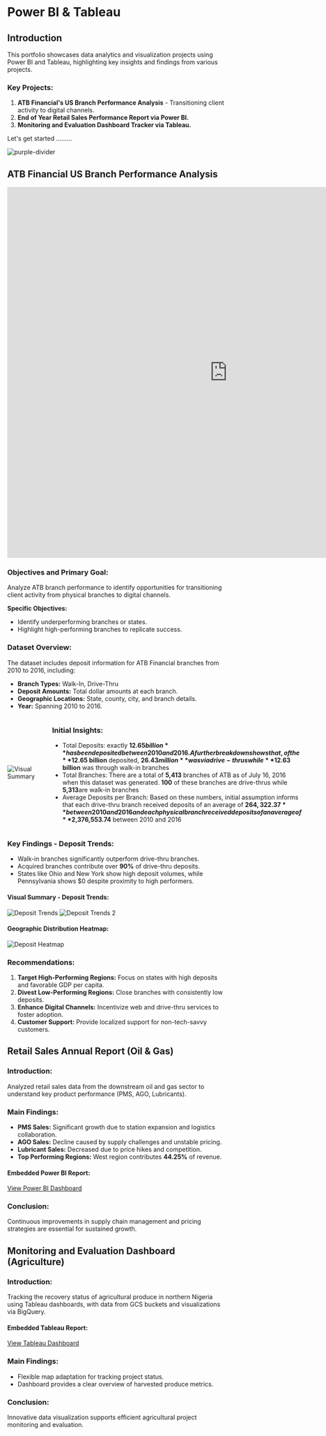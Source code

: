 # Power BI & Tableau

## Introduction

This portfolio showcases data analytics and visualization projects using Power BI and Tableau, highlighting key insights and findings from various projects.

### Key Projects:

1. **ATB Financial's US Branch Performance Analysis** - Transitioning client activity to digital channels.
2. **End of Year Retail Sales Performance Report via Power BI.**
3. **Monitoring and Evaluation Dashboard Tracker via Tableau.**

Let's get started .........

![purple-divider](https://user-images.githubusercontent.com/7065401/52071927-c1cd7100-2562-11e9-908a-dde91ba14e59.png)

## ATB Financial US Branch Performance Analysis

<iframe width="1010" height="850" src="https://public.tableau.com/views/ATB-StrategyMock/Overview?:language=en-GB&:display_count=n&:origin=viz_share_link:showVizHome=no&:embed=true" frameborder="0" referrerpolicy="strict-origin-when-cross-origin" allowfullscreen></iframe>


### Objectives and Primary Goal:
Analyze ATB branch performance to identify opportunities for transitioning client activity from physical branches to digital channels.

**Specific Objectives:**
- Identify underperforming branches or states.
- Highlight high-performing branches to replicate success.

### Dataset Overview:
The dataset includes deposit information for ATB Financial branches from 2010 to 2016, including:
- **Branch Types:** Walk-In, Drive-Thru
- **Deposit Amounts:** Total dollar amounts at each branch.
- **Geographic Locations:** State, county, city, and branch details.
- **Year:** Spanning 2010 to 2016.
  
<div style="display: flex; align-items: center; justify-content: flex-start;">
<img src="https://khunmi.github.io/portfolio/images/story_telling_deposits%20summary.png" alt="Visual Summary" style="max-width: 500px; margin-right: 40px;">

<div style="max-width: 800x;">

### Initial Insights:

- Total Deposits: exactly **$12.65 billion**  has been deposited between 2010 and 2016. A further breakdown shows that, of the **$12.65 billion** deposited, **$26.43 million** was via drive-thrus while **$12.63 billion** was through walk-in branches
- Total Branches: There are a total of **5,413** branches of ATB as of July 16, 2016 when this dataset was generated. **100** of these branches are drive-thrus while **5,313**are walk-in branches
- Average Deposits per Branch: Based on these numbers, initial assumption informs that each drive-thru branch received deposits of an average of **$264,322.37** between 2010 and 2016 and each physical branch received deposits of an average of **$2,376,553.74** between 2010 and 2016

</div>

</div>

### Key Findings - Deposit Trends:
- Walk-in branches significantly outperform drive-thru branches.
- Acquired branches contribute over **90%** of drive-thru deposits.
- States like Ohio and New York show high deposit volumes, while Pennsylvania shows $0 despite proximity to high performers.

#### Visual Summary - Deposit Trends:
![Deposit Trends](images/story_telling_deposit_chart.png)
![Deposit Trends 2](images/story_telling_deposit_chart2.png)

#### Geographic Distribution Heatmap:
![Deposit Heatmap](images/story_telling_deposit_heatmap.png)

### Recommendations:
1. **Target High-Performing Regions:** Focus on states with high deposits and favorable GDP per capita.
2. **Divest Low-Performing Regions:** Close branches with consistently low deposits.
3. **Enhance Digital Channels:** Incentivize web and drive-thru services to foster adoption.
4. **Customer Support:** Provide localized support for non-tech-savvy customers.

## Retail Sales Annual Report (Oil & Gas)
### Introduction:
Analyzed retail sales data from the downstream oil and gas sector to understand key product performance (PMS, AGO, Lubricants).

### Main Findings:
- **PMS Sales:** Significant growth due to station expansion and logistics collaboration.
- **AGO Sales:** Decline caused by supply challenges and unstable pricing.
- **Lubricant Sales:** Decreased due to price hikes and competition.
- **Top Performing Regions:** West region contributes **44.25%** of revenue.

#### Embedded Power BI Report:
[View Power BI Dashboard](https://app.powerbi.com/view?r=eyJrIjoiYzMzMDNjNmUtZjIwYi00ODNiLTgyMTctOTg0NDI5NDBjZDQ0IiwidCI6ImJkMDJkNzlkLWZjMjktNGExMi05ZGYxLWE0YmZlNmQ4ZjRjOCJ9&pageName=ReportSectiond9306b8184b0330bd596)

### Conclusion:
Continuous improvements in supply chain management and pricing strategies are essential for sustained growth.

## Monitoring and Evaluation Dashboard (Agriculture)
### Introduction:
Tracking the recovery status of agricultural produce in northern Nigeria using Tableau dashboards, with data from GCS buckets and visualizations via BigQuery.

#### Embedded Tableau Report:
[View Tableau Dashboard](https://public.tableau.com/views/MonitoringandEvaluationDashboard/Dashboard1?:language=en-GB&:display_count=n&:origin=viz_share_link:showVizHome=no&:embed=true)

### Main Findings:
- Flexible map adaptation for tracking project status.
- Dashboard provides a clear overview of harvested produce metrics.

### Conclusion:
Innovative data visualization supports efficient agricultural project monitoring and evaluation.

<!-- ## Contact
- **Email:** [bukunmiadebanjo@gmail.com](mailto:bukunmiadebanjo@gmail.com)
- **Phone:** +1 (403) 668-1475
- **GitHub:** [Kunmi's GitHub](https://github.com/Khunmi)
- **LinkedIn:** [Kunmi's LinkedIn](https://www.linkedin.com/in/kunmiadebanjo) -->

